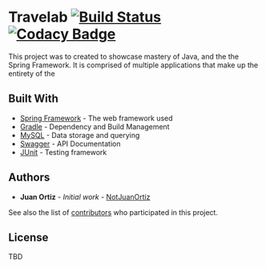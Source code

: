 # Travelab [![Build Status](https://travis-ci.org/notjuanortiz/flight-management-backend.svg?branch=master)](https://travis-ci.org/notjuanortiz/flight-management-backend)[![Codacy Badge](https://api.codacy.com/project/badge/Grade/a3cfc21c2a9547b792a92c72918843ee)](https://www.codacy.com/manual/notjuanortiz/flight-management-backend?utm_source=github.com&amp;utm_medium=referral&amp;utm_content=notjuanortiz/flight-management-backend&amp;utm_campaign=Badge_Grade)

This project was to created to showcase mastery of Java, and the the Spring Framework. It is comprised of multiple applications that make up the entirety of the 

## Built With

* [Spring Framework](https://spring.io/projects) - The web framework used
* [Gradle](https://gradle.org/) - Dependency and Build Management
* [MySQL](https://www.mysql.com/) - Data storage and querying
* [Swagger](https://swagger.io/) - API Documentation
* [JUnit](https://junit.org) - Testing framework

## Authors

* **Juan Ortiz** - *Initial work* - [NotJuanOrtiz](https://github.com/notjuanortiz)

See also the list of [contributors](https://github.com/notjuanortiz/flight-management-backend/contributors) who participated in this project.

## License

TBD
